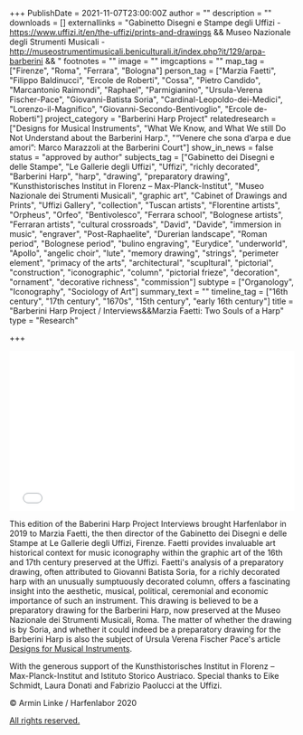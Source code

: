 +++
PublishDate = 2021-11-07T23:00:00Z
author = ""
description = ""
downloads = []
externallinks = "Gabinetto Disegni e Stampe degli Uffizi - https://www.uffizi.it/en/the-uffizi/prints-and-drawings && Museo Nazionale degli Strumenti Musicali - http://museostrumentimusicali.beniculturali.it/index.php?it/129/arpa-barberini && "
footnotes = ""
image = ""
imgcaptions = ""
map_tag = ["Firenze", "Roma", "Ferrara", "Bologna"]
person_tag = ["Marzia Faetti", "Filippo Baldinucci", "Ercole de Roberti", "Cossa", "Pietro Candido", "Marcantonio Raimondi", "Raphael", "Parmigianino", "Ursula-Verena Fischer-Pace", "Giovanni-Batista Soria", "Cardinal-Leopoldo-dei-Medici", "Lorenzo-il-Magnifico", "Giovanni-Secondo-Bentivoglio", "Ercole de-Roberti"]
project_category = "Barberini Harp Project"
relatedresearch = ["Designs for Musical Instruments", "What We Know, and What We still Do Not Understand about the Barberini Harp.", "“Venere che sona d’arpa e due amori”: Marco Marazzoli at the Barberini Court"]
show_in_news = false
status = "approved by author"
subjects_tag = ["Gabinetto dei Disegni e delle Stampe", "Le Gallerie degli Uffizi", "Uffizi", "richly decorated", "Barberini Harp", "harp", "drawing", "preparatory drawing", "Kunsthistorisches Institut in Florenz – Max-Planck-Institut", "Museo Nazionale dei Strumenti Musicali", "graphic art", "Cabinet of Drawings and Prints", "Uffizi Gallery", "collection", "Tuscan artists", "Florentine artists", "Orpheus", "Orfeo", "Bentivolesco", "Ferrara school", "Bolognese artists", "Ferraran artists", "cultural crossroads", "David", "Davide", "immersion in music", "engraver", "Post-Raphaelite", "Durerian landscape", "Roman period", "Bolognese period", "bulino engraving", "Eurydice", "underworld", "Apollo", "angelic choir", "lute", "memory drawing", "strings", "perimeter element", "primacy of the arts", "architectural", "scupltural", "pictorial", "construction", "iconographic", "column", "pictorial frieze", "decoration", "ornament", "decorative richness", "commission"]
subtype = ["Organology", "Iconography", "Sociology of Art"]
summary_text = ""
timeline_tag = ["16th century", "17th century", "1670s", "15th century", "early 16th century"]
title = "Barberini Harp Project / Interviews&&Marzia Faetti: Two Souls of a Harp"
type = "Research"

+++
<div style="padding:56.25% 0 0 0;position:relative;"><iframe src="[https://player.vimeo.com/video/643261276?h=bcf62ed10e&amp;badge=0&amp;autopause=0&amp;player_id=0&amp;app_id=58479](https://player.vimeo.com/video/643261276?h=bcf62ed10e&amp;badge=0&amp;autopause=0&amp;player_id=0&amp;app_id=58479 "https://player.vimeo.com/video/643261276?h=bcf62ed10e&amp;badge=0&amp;autopause=0&amp;player_id=0&amp;app_id=58479")" frameborder="0" allow="autoplay; fullscreen; picture-in-picture" allowfullscreen style="position:absolute;top:0;left:0;width:100%;height:100%;" title="Harfenlabor. Marzia Faetti: Two Souls of a Harp"></iframe></div><script src="[https://player.vimeo.com/api/player.js](https://player.vimeo.com/api/player.js "https://player.vimeo.com/api/player.js")"></script>

This edition of the Baberini Harp Project Interviews brought Harfenlabor in 2019 to <span id="person_tag">Marzia Faetti</span>, the then director of the Gabinetto dei Disegni e delle Stampe at Le Gallerie degli Uffizi, <span id="map_tag">Firenze</span>. Faetti provides invaluable art historical context for music iconography within the graphic art of the 16th and 17th century preserved at the Uffizi. Faetti's analysis of a preparatory drawing, often attributed to <span id="person_tag">Giovanni Batista Soria</span>, for a richly decorated harp with an unusually sumptuously decorated column, offers a fascinating insight into the aesthetic, musical, political, ceremonial and economic importance of such an instrument. This drawing is believed to be a preparatory drawing for the <span id="subjects_tag">Barberini Harp</span>, now preserved at the Museo Nazionale dei Strumenti Musicali, <span id="map_tag">Roma</span>. The matter of whether the drawing is by Soria, and whether it could indeed be a preparatory drawing for the Barberini Harp is also the subject of <span id="person_tag">Ursula Verena Fischer Pace</span>'s article [Designs for Musical Instruments](https://harfenlabor.netlify.app/research/disegni-per-strumenti-musicali/ "Designs for Musical Instruments").

With the generous support of the Kunsthistorisches Institut in Florenz – Max-Planck-Institut and Istituto Storico Austriaco. Special thanks to Eike Schmidt, Laura Donati and Fabrizio Paolucci at the Uffizi.

© Armin Linke / Harfenlabor 2020

[All rights reserved.](https://harfenlabor.netlify.app/aboutpage/#allrightsreserved)